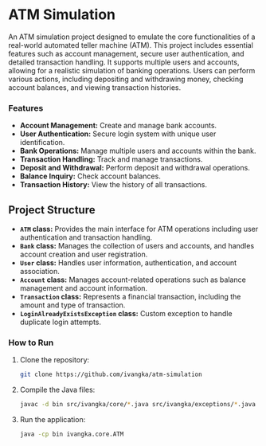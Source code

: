 # ATM Simulation

An ATM simulation project designed to emulate the core functionalities of a real-world automated teller machine (ATM). This project includes essential features such as account management, secure user authentication, and detailed transaction handling. It supports multiple users and accounts, allowing for a realistic simulation of banking operations. Users can perform various actions, including depositing and withdrawing money, checking account balances, and viewing transaction histories.


### Features

- **Account Management:** Create and manage bank accounts.
- **User Authentication:** Secure login system with unique user identification.
- **Bank Operations:** Manage multiple users and accounts within the bank.
- **Transaction Handling:** Track and manage transactions.
- **Deposit and Withdrawal:** Perform deposit and withdrawal operations.
- **Balance Inquiry:** Check account balances.
- **Transaction History:** View the history of all transactions.

## Project Structure

- **`ATM` class:** Provides the main interface for ATM operations including user authentication and transaction handling.
- **`Bank` class:** Manages the collection of users and accounts, and handles account creation and user registration.
- **`User` class:** Handles user information, authentication, and account association.
- **`Account` class:** Manages account-related operations such as balance management and account information.
- **`Transaction` class:** Represents a financial transaction, including the amount and type of transaction.
- **`LoginAlreadyExistsException` class:** Custom exception to handle duplicate login attempts.

### How to Run

1. Clone the repository:
    ```bash
    git clone https://github.com/ivangka/atm-simulation
    ```
2. Compile the Java files:
    ```bash
    javac -d bin src/ivangka/core/*.java src/ivangka/exceptions/*.java
    ```
3. Run the application:
    ```bash
    java -cp bin ivangka.core.ATM
    ```
